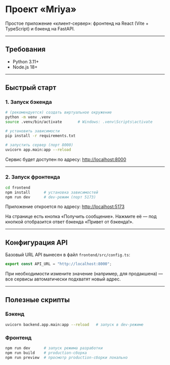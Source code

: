 # Проект «Mriya»

Простое приложение «клиент-сервер»: фронтенд на React (Vite + TypeScript) и бэкенд на FastAPI.

---

## Требования

* Python 3.11+
* Node.js 18+

---

## Быстрый старт

### 1. Запуск бэкенда

```bash
# (рекомендуется) создать виртуальное окружение
python -m venv .venv
source .venv/bin/activate       # Windows: .venv\Scripts\activate

# установить зависимости
pip install -r requirements.txt

# запустить сервер (порт 8000)
uvicorn app.main:app --reload
```

Сервис будет доступен по адресу: <http://localhost:8000>

---

### 2. Запуск фронтенда

```bash
cd frontend
npm install      # установка зависимостей
npm run dev      # dev-режим (порт 5173)
```

Приложение откроется по адресу: <http://localhost:5173>

На странице есть кнопка «Получить сообщение». Нажмите её — под кнопкой отобразится ответ бэкенда «Привет от бэкенда!».

---

## Конфигурация API

Базовый URL API вынесен в файл `frontend/src/config.ts`:

```ts
export const API_URL = "http://localhost:8000";
```

При необходимости измените значение (например, для продакшена) — все сервисы автоматически подхватят новый адрес.

---

## Полезные скрипты

### Бэкенд

```bash
uvicorn backend.app.main:app --reload   # запуск в dev-режиме
```

### Фронтенд

```bash
npm run dev      # запуск режима разработки
npm run build    # production-сборка
npm run preview  # просмотр production-сборки локально
```
